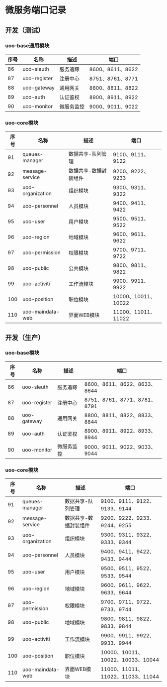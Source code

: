 # 微服务端口记录

## 开发（测试）
### uoo-base通用模块

| 序号 | 名称 | 描述 | 端口 |
| ------ | ------ | ------ | ------ |
| 86 | uoo-sleuth | 服务追踪 | 8600、8611、8622 |
| 87 | uoo-register | 注册中心 | 8751、8761、8771 |
| 88 | uoo-gateway | 通用网关 | 8800、8811、8822 |
| 89 | uoo-auth | 认证鉴权 | 8900、8911、8922 |
| 90 | uoo-monitor | 微服务监控 | 9000、9011、9022 |

### uoo-core模块

| 序号 | 名称 | 描述 | 端口 |
| ------ | ------ | ------ | ------ |
| 91 | queues-manager | 数据共享-队列管理 | 9100、9111、9122 |
| 92 | message-service | 数据共享-数据封装组件 | 9200、9222、9233 |
| 93 | uoo-organization | 组织模块 | 9300、9311、9322 |
| 94 | uoo-personnel | 人员模块 | 9400、9411、9422 |
| 95 | uoo-user | 用户模块 | 9500、9511、9522 |
| 96 | uoo-region | 地域模块 | 9600、9611、9622 |
| 97 | uoo-permission | 权限模块 | 9700、9711、9722 |
| 98 | uoo-public | 公共模块 | 9800、9811、9822 |
| 99 | uoo-activiti | 工作流模块 | 9900、9911、9922|
| 100 | uoo-position | 职位模块 | 10000、10011、10022|
| 110 | uoo-maindata-web | 界面WEB模块 | 11000、11011、11022 |


## 开发（生产）
### uoo-base模块

| 序号 | 名称 | 描述 | 端口 |
| ------ | ------ | ------ | ------ |
| 86 | uoo-sleuth | 服务追踪 | 8600、8611、8622、8633、8644 |
| 87 | uoo-register | 注册中心 | 8751、8761、8771、8781、8791 |
| 88 | uoo-gateway | 通用网关 | 8800、8811、8822、8833、8844 |
| 89 | uoo-auth | 认证鉴权 | 8900、8911、8922、8933、8944 |
| 90 | uoo-monitor | 微服务监控 | 9000、9011、9022、9033、9044 |

### uoo-core模块

| 序号 | 名称 | 描述 | 端口 |
| ------ | ------ | ------ | ------ |
| 91 | queues-manager | 数据共享-队列管理 | 9100、9111、9122、9133、9144 |
| 92 | message-service | 数据共享-数据封装组件 | 9200、9222、9233、9244、9255 |
| 93 | uoo-organization | 组织模块 | 9300、9311、9322、9333、9344 |
| 94 | uoo-personnel | 人员模块 | 9400、9411、9422、9433、9444 |
| 95 | uoo-user | 用户模块 | 9500、9511、9522、9533、9544 |
| 96 | uoo-region | 地域模块 | 9600、9611、9622、9633、9644 |
| 97 | uoo-permission | 权限模块 | 9700、9711、9722、9733、9744 |
| 98 | uoo-public | 地域模块 | 9800、9811、9822、9833、9844 |
| 99 | uoo-activiti | 工作流模块 | 9900、9911、9922、9933、9944 |
| 100 | uoo-position | 职位模块 | 10000、10011、10022、10033、10044 |
| 110 | uoo-maindata-web | 界面WEB模块 | 11000、11011、11022、11033、11044 |
